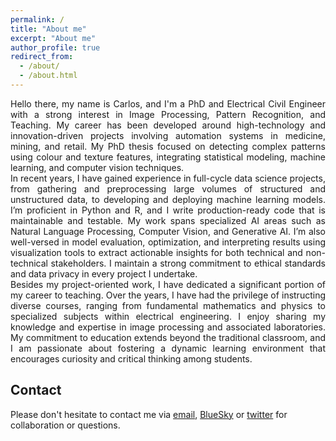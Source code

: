 ```yaml
---
permalink: /
title: "About me"
excerpt: "About me"
author_profile: true
redirect_from: 
  - /about/
  - /about.html
---
```


<div style="text-align: justify;">
  Hello there, my name is Carlos, and I'm a PhD and Electrical Civil Engineer with a strong interest in Image Processing, Pattern Recognition, and Teaching. My career has been developed around high-technology and innovation-driven projects involving automation systems in medicine, mining, and retail. My PhD thesis focused on detecting complex patterns using colour and texture features, integrating statistical modeling, machine learning, and computer vision techniques.
</div>
<div style="text-align: justify;">
  In recent years, I have gained experience in full-cycle data science projects, from gathering and preprocessing large volumes of structured and unstructured data, to developing and deploying machine learning models. I’m proficient in Python and R, and I write production-ready code that is maintainable and testable. My work spans specialized AI areas such as Natural Language Processing, Computer Vision, and Generative AI. I’m also well-versed in model evaluation, optimization, and interpreting results using visualization tools to extract actionable insights for both technical and non-technical stakeholders. I maintain a strong commitment to ethical standards and data privacy in every project I undertake.
</div>
<div style="text-align: justify;">
  Besides my project-oriented work, I have dedicated a significant portion of my career to teaching. Over the years, I have had the privilege of instructing diverse courses, ranging from fundamental mathematics and physics to specialized subjects within electrical engineering. I enjoy sharing my knowledge and expertise in image processing and associated laboratories. My commitment to education extends beyond the traditional classroom, and I am passionate about fostering a dynamic learning environment that encourages curiosity and critical thinking among students.
</div>

## Contact

Please don't hesitate to contact me via [email](mailto:carlosnavarroc@uchile.cl), [BlueSky](https://bsky.app/profile/carlosnavarroc.github.io)  or [twitter](https://twitter.com/CarlosFNavarroC) for collaboration or questions.

